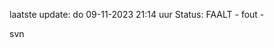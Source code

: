 laatste update: 
do 09-11-2023 21:14   uur 
Status: FAALT - fout - 
<div class="service R">svn</div>